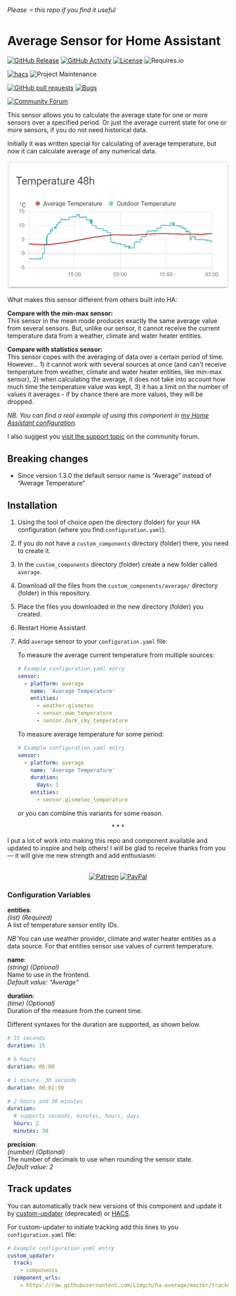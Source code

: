 *Please :star: this repo if you find it useful*

# Average Sensor for Home Assistant

[![GitHub Release](https://img.shields.io/github/tag-date/Limych/ha-average?label=release&style=popout)](https://github.com/Limych/ha-average/releases)
[![GitHub Activity](https://img.shields.io/github/commit-activity/y/Limych/ha-average.svg?style=popout)](https://github.com/Limych/ha-average/commits/master)
[![License](https://img.shields.io/badge/license-Creative_Commons_BY--NC--SA_License-lightgray.svg?style=popout)](LICENSE.md)
![Requires.io](https://img.shields.io/requires/github/Limych/ha-average)

[![hacs](https://img.shields.io/badge/HACS-Custom-orange.svg?style=popout)][hacs]
![Project Maintenance](https://img.shields.io/badge/maintainer-Andrey%20Khrolenok%20%40Limych-blue.svg?style=popout)

[![GitHub pull requests](https://img.shields.io/github/issues-pr/Limych/ha-average?style=popout)](https://github.com/Limych/ha-average/pulls)
[![Bugs](https://img.shields.io/github/issues/Limych/ha-average/bug.svg?colorB=red&label=bugs&style=popout)](https://github.com/Limych/ha-average/issues?q=is%3Aopen+is%3Aissue+label%3ABug)

[![Community Forum](https://img.shields.io/badge/community-forum-brightgreen.svg?style=popout)][forum-support]

This sensor allows you to calculate the average state for one or more sensors over a specified period. Or just the average current state for one or more sensors, if you do not need historical data.

Initially it was written special for calculating of average temperature, but now it can calculate average of any numerical data.

![Example](example.png)

What makes this sensor different from others built into HA:

**Compare with the min-max sensor:**\
This sensor in the mean mode produces exactly the same average value from several sensors. But, unlike our sensor, it cannot receive the current temperature data from a weather, climate and water heater entities.

**Compare with statistics sensor:**\
This sensor copes with the averaging of data over a certain period of time. However… 1) it cannot work with several sources at once (and can't receive temperature from weather, climate and water heater entities, like min-max sensor), 2) when calculating the average, it does not take into account how much time the temperature value was kept, 3) it has a limit on the number of values ​​it averages - if by chance there are more values, they will be dropped.

*NB. You can find a real example of using this component in [my Home Assistant configuration](https://github.com/Limych/HomeAssistantConfiguration).*

I also suggest you [visit the support topic][forum-support] on the community forum.

## Breaking changes

* Since version 1.3.0 the default sensor name is “Average” instead of “Average Temperature”

## Installation

1. Using the tool of choice open the directory (folder) for your HA configuration (where you find `configuration.yaml`).
1. If you do not have a `custom_components` directory (folder) there, you need to create it.
1. In the `custom_components` directory (folder) create a new folder called `average`.
1. Download _all_ the files from the `custom_components/average/` directory (folder) in this repository.
1. Place the files you downloaded in the new directory (folder) you created.
1. Restart Home Assistant
1. Add `average` sensor to your `configuration.yaml` file:

    To measure the average current temperature from multiple sources:
    ```yaml
    # Example configuration.yaml entry
    sensor:
      - platform: average
        name: 'Average Temperature'
        entities:
          - weather.gismeteo
          - sensor.owm_temperature
          - sensor.dark_sky_temperature
    ```

    To measure average temperature for some period:
    ```yaml
    # Example configuration.yaml entry
    sensor:
      - platform: average
        name: 'Average Temperature'
        duration:
          days: 1
        entities:
          - sensor.gismeteo_temperature
    ```
    
    or you can combine this variants for some reason.

<p align="center">* * *</p>
I put a lot of work into making this repo and component available and updated to inspire and help others! I will be glad to receive thanks from you — it will give me new strength and add enthusiasm:
<p align="center"><br>
<a href="https://www.patreon.com/join/limych?" target="_blank"><img src="http://khrolenok.ru/support_patreon.png" alt="Patreon" width="250" height="48"></a>
<a href="https://www.paypal.com/cgi-bin/webscr?cmd=_donations&business=UAGFL5L6M8RN2&item_name=[average]+Donation+for+a+big+barrel+of+coffee+:)&currency_code=EUR&source=url" target="_blank"><img src="http://khrolenok.ru/support_paypal.png" alt="PayPal" width="250" height="48"></a>
</p>

### Configuration Variables
  
**entities**:\
  _(list) (Required)_\
  A list of temperature sensor entity IDs.
  
  *NB* You can use weather provider, climate and water heater entities as a data source. For that entities sensor use values of current temperature.

**name**:\
  _(string) (Optional)_\
  Name to use in the frontend.\
  _Default value: "Average"_
  
**duration**:\
  _(time) (Optional)_\
  Duration of the measure from the current time.
  
  Different syntaxes for the duration are supported, as shown below.

  ```yaml  
  # 15 seconds
  duration: 15
  ```

  ```yaml  
  # 6 hours
  duration: 06:00
  ```

  ```yaml  
  # 1 minute, 30 seconds
  duration: 00:01:30
  ```

  ```yaml  
  # 2 hours and 30 minutes
  duration:
    # supports seconds, minutes, hours, days
    hours: 2
    minutes: 30
  ```

**precision**:\
  _(number) (Optional)_\
  The number of decimals to use when rounding the sensor state.\
  _Default value: 2_

## Track updates

You can automatically track new versions of this component and update it by [custom-updater](https://github.com/custom-components/custom_updater) (deprecated) or [HACS][hacs].

For custom-updater to initiate tracking add this lines to you `configuration.yaml` file:

```yaml
# Example configuration.yaml entry
custom_updater:
  track:
    - components
  component_urls:
    - https://raw.githubusercontent.com/Limych/ha-average/master/tracker.json
```

[forum-support]: https://community.home-assistant.io/t/average-sensor/111674
[hacs]: https://github.com/custom-components/hacs
